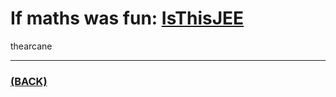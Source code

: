 # If maths was fun: [IsThisJEE](https://github.com/theamankumarsingh/amfoss-tasks/tree/main/IsThisJEE)
thearcane

---

### [(BACK)](https://github.com/theamankumarsingh/amfoss-tasks)
